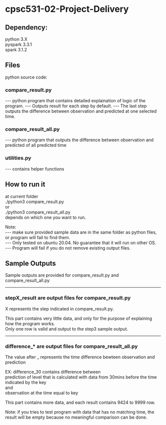 # cpsc531-02-Project-Delivery

## Dependency: 
python 3.X  
pyspark 3.3.1  
spark 3.1.2  

## Files  
python source code:  
  ### compare_result.py  
  --- python program that contains detailed explaination of logic of the program. 
  --- Outputs result for each step by default. 
  --- The last step outputs the difference between observation and predicted at one selected time.   
  ### compare_result_all.py  
  ---  python program that outputs the difference between observation and predicted of all predicted time
  ### utilities.py  
  --- contains helper functions  
  
## How to run it
at current folder  
./python3 compare_result.py  
or  
./python3 compare_result_all.py  
depends on which one you want to run.  

Note:  
--- make sure provided sample data are in the same folder as python files,
or program will fail to find them.  
--- Only tested on ubuntu 20.04. No guarantee that it will run on other OS.  
--- Program will fail if you do not remove existing output files.  

## Sample Outputs
Sample outputs are provided for compare_result.py and compare_result_all.py  
 
--- 
### stepX_result are output files for compare_result.py   
X represents the step indicated in compare_result.py.
  
This part contains very little data, and only for the purpose of explaining how the program works.  
Only one row is valid and output to the step3 sample output.
  
--- 
### difference_* are output files for compare_result_all.py  
The value after _ represents the time difference bewteen observation and prediction  
  
EX: difference_30 contains difference between    
    prediction of level that is calculated with data from 30mins before the time indicated by the key   
    and   
    observation at the time equal to key  
  
This part contains more data, and each result contains 9424 to 9999 row.
  
Note: if you tries to test program with data that has no matching time, the result will be empty because no meaningful comparison can be done.


